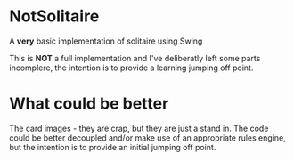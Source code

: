 # NotSolitaire
A **very** basic implementation of solitaire using Swing

This is **NOT** a full implementation and I've deliberatly left some parts incomplere, the intention is to provide a learning jumping off point.

# What could be better
The card images - they are crap, but they are just a stand in.
The code could be better decoupled and/or make use of an appropriate rules engine, but the intention is to provide an initial jumping off point.
